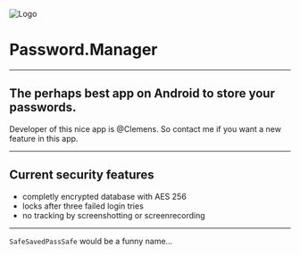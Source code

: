 ![Logo](https://gitlab.hopul.net/Clemens/Password.Manager/raw/9940d7cfa22952c765d6555b2a1aa55df0b52eb9/app/src/main/res/mipmap-xxhdpi/icon.png)
# Password.Manager
---

## The perhaps best app on Android to store your passwords.

Developer of this nice app is @Clemens. 
So contact me if you want a new feature in this app.

---

## Current security features
- completly encrypted database with AES 256
- locks after three failed login tries
- no tracking by screenshotting or screenrecording

---

`SafeSavedPassSafe` would be a funny name...